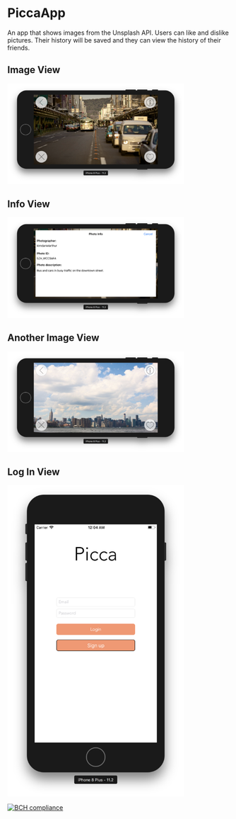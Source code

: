 # PiccaApp
An app that shows images from the Unsplash API. Users can like and dislike pictures. Their history will be saved and they can view the history of their friends. 

## Image View

<img src="https://github.com/rgingnagel/PiccaApp/blob/master/Screenshots/Screen%20Shot%202017-12-16%20at%2000.03.31.png" width="400">

## Info View

<img src="https://github.com/rgingnagel/PiccaApp/blob/master/Screenshots/Screen%20Shot%202017-12-16%20at%2000.03.48.png" width="400">

## Another Image View

<img src="https://github.com/rgingnagel/PiccaApp/blob/master/Screenshots/Screen%20Shot%202017-12-16%20at%2000.03.58.png" width="400">

## Log In View

<img src="https://github.com/rgingnagel/PiccaApp/blob/master/Screenshots/Screen%20Shot%202017-12-16%20at%2000.04.52.png" width="400">

[![BCH compliance](https://bettercodehub.com/edge/badge/rgingnagel/PiccaApp?branch=master)](https://bettercodehub.com/)
